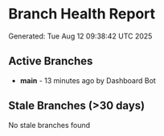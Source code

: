 # Branch Health Report
Generated: Tue Aug 12 09:38:42 UTC 2025

## Active Branches
- **main** - 13 minutes ago by Dashboard Bot

## Stale Branches (>30 days)
No stale branches found
